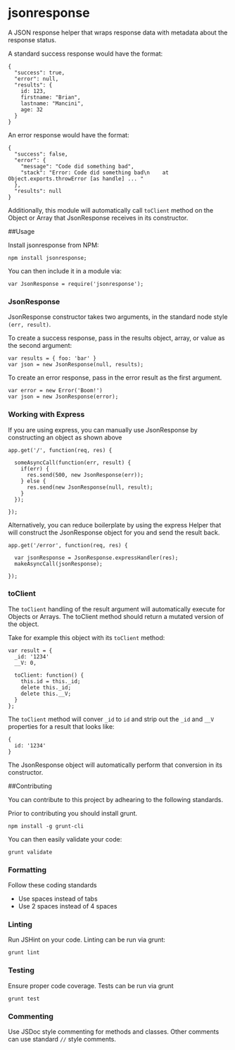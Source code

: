 jsonresponse
=============

A JSON response helper that wraps response data with metadata about the response status.

A standard success response would have the format:

```
{
  "success": true,
  "error": null,
  "results": {
    id: 123,
    firstname: "Brian",
    lastname: "Mancini",
    age: 32
  }
}
```

An error response would have the format:
```
{
  "success": false,
  "error": {
    "message": "Code did something bad",
    "stack": "Error: Code did something bad\n    at Object.exports.throwError [as handle] ... "
  },
  "results": null
}
```

Additionally, this module will automatically call `toClient` method on the Object or Array that JsonResponse receives in its constructor.

##Usage

Install jsonresponse from NPM:
```
npm install jsonresponse;
```

You can then include it in a module via:
```
var JsonResponse = require('jsonresponse');
```

### JsonResponse

JsonResponse constructor takes two arguments, in the standard node style `(err, result)`.  

To create a success response, pass in the results object, array, or value as the second argument:
```
var results = { foo: 'bar' }
var json = new JsonResponse(null, results);
```

To create an error response, pass in the error result as the first argument.
```
var error = new Error('Boom!')
var json = new JsonResponse(error);
```

### Working with Express
If you are using express, you can manually use JsonResponse by constructing an object as shown above
```
app.get('/', function(req, res) {
  
  someAsyncCall(function(err, result) {
    if(err) {
      res.send(500, new JsonResponse(err));
    } else {
      res.send(new JsonResponse(null, result);
    }
  });

});
```

Alternatively, you can reduce boilerplate by using the express Helper that will construct the JsonResponse object for you and send the result back.
```
app.get('/error', function(req, res) {
  
  var jsonResponse = JsonResponse.expressHandler(res);
  makeAsyncCall(jsonResponse);

});

```

### toClient
The `toClient` handling of the result argument will automatically execute for Objects or Arrays. The toClient method should return a mutated version of the object.

Take for example this object with its `toClient` method:
```
var result = {
  _id: '1234'
  __V: 0,

  toClient: function() {
    this.id = this._id;
    delete this._id;
    delete this.__V;
  }
};
```

The `toClient` method will conver `_id` to `id` and strip out the `_id` and `__V` properties for a result that looks like:
```
{
  id: '1234'
}
```

The JsonResponse object will automatically perform that conversion in its constructor.


##Contributing

You can contribute to this project by adhearing to the following standards.  

Prior to contributing you should install grunt.
```
npm install -g grunt-cli
```

You can then easily validate your code:
```
grunt validate
```

### Formatting
Follow these coding standards
* Use spaces instead of tabs
* Use 2 spaces instead of 4 spaces

### Linting
Run JSHint on your code. Linting can be run via grunt:
```
grunt lint
```

### Testing
Ensure proper code coverage. Tests can be run via grunt
```
grunt test
```

### Commenting
Use JSDoc style commenting for methods and classes. 
Other comments can use standard `//` style comments.
